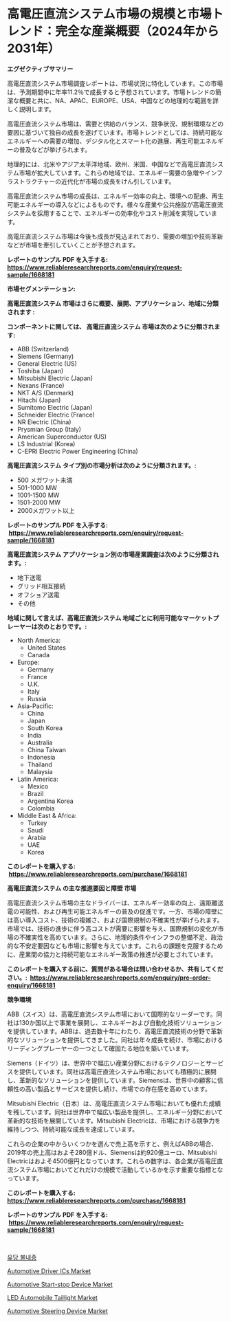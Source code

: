 <p><h1>高電圧直流システム市場の規模と市場トレンド：完全な産業概要（2024年から2031年）</h1></p><p><strong>エグゼクティブサマリー</strong></p>
<p><p>高電圧直流システム市場調査レポートは、市場状況に特化しています。この市場は、予測期間中に年率11.2％で成長すると予想されています。市場トレンドの簡潔な概要と共に、NA、APAC、EUROPE、USA、中国などの地理的な範囲を詳しく説明します。</p><p>高電圧直流システム市場は、需要と供給のバランス、競争状況、規制環境などの要因に基づいて独自の成長を遂げています。市場トレンドとしては、持続可能なエネルギーへの需要の増加、デジタル化とスマート化の進展、再生可能エネルギーの普及などが挙げられます。</p><p>地理的には、北米やアジア太平洋地域、欧州、米国、中国などで高電圧直流システム市場が拡大しています。これらの地域では、エネルギー需要の急増やインフラストラクチャーの近代化が市場の成長をけん引しています。</p><p>高電圧直流システム市場の成長は、エネルギー効率の向上、環境への配慮、再生可能エネルギーの導入などによるものです。様々な産業や公共施設が高電圧直流システムを採用することで、エネルギーの効率化やコスト削減を実現しています。</p><p>高電圧直流システム市場は今後も成長が見込まれており、需要の増加や技術革新などが市場を牽引していくことが予想されます。</p></p>
<p><strong>レポートのサンプル PDF を入手する: <a href="https://www.reliableresearchreports.com/enquiry/request-sample/1668181">https://www.reliableresearchreports.com/enquiry/request-sample/1668181</a></strong></p>
<p><strong>市場セグメンテーション:</strong></p>
<p><strong> 高電圧直流システム 市場はさらに概要、展開、アプリケーション、地域に分類されます :</strong></p>
<p><strong>コンポーネントに関しては、 高電圧直流システム 市場は次のように分類されます: &nbsp;</strong></p>
<p><ul><li>ABB (Switzerland)</li><li>Siemens (Germany)</li><li>General Electric (US)</li><li>Toshiba (Japan)</li><li>Mitsubishi Electric (Japan)</li><li>Nexans (France)</li><li>NKT A/S (Denmark)</li><li>Hitachi (Japan)</li><li>Sumitomo Electric (Japan)</li><li>Schneider Electric (France)</li><li>NR Electric (China)</li><li>Prysmian Group (Italy)</li><li>American Superconductor (US)</li><li>LS Industrial (Korea)</li><li>C-EPRI Electric Power Engineering (China)</li></ul></p>
<p><strong> 高電圧直流システム タイプ別の市場分析は次のように分類されます。:</strong></p>
<p><ul><li>500 メガワット未満</li><li>501-1000 MW</li><li>1001-1500 MW</li><li>1501-2000 MW</li><li>2000メガワット以上</li></ul></p>
<p><strong>レポートのサンプル PDF を入手する: &nbsp;<a href="https://www.reliableresearchreports.com/enquiry/request-sample/1668181">https://www.reliableresearchreports.com/enquiry/request-sample/1668181</a></strong></p>
<p><strong> 高電圧直流システム アプリケーション別の市場産業調査は次のように分類されます。:</strong></p>
<p><ul><li>地下送電</li><li>グリッド相互接続</li><li>オフショア送電</li><li>その他</li></ul></p>
<p><strong>地域に関して言えば、高電圧直流システム 地域ごとに利用可能なマーケットプレーヤーは次のとおりです。:</strong></p>
<p><ul>
    <li>
        North America:
        <ul>
            <li>United States</li>
            <li>Canada</li>
        </ul>
    </li>
    <li>
        Europe:
        <ul>
            <li>Germany</li>
            <li>France</li>
            <li>U.K.</li>
            <li>Italy</li>
            <li>Russia</li>
        </ul>
    </li>
    <li>
        Asia-Pacific:
        <ul>
            <li>China</li>
            <li>Japan</li>
            <li>South Korea</li>
            <li>India</li>
            <li>Australia</li>
            <li>China Taiwan</li>
            <li>Indonesia</li>
            <li>Thailand</li>
            <li>Malaysia</li>
        </ul>
    </li>
    <li>
        Latin America:
        <ul>
            <li>Mexico</li>
            <li>Brazil</li>
            <li>Argentina Korea</li>
            <li>Colombia</li>
        </ul>
    </li>
    <li>
        Middle East & Africa:
        <ul>
            <li>Turkey</li>
            <li>Saudi</li>
            <li>Arabia</li>
            <li>UAE</li>
            <li>Korea</li>
        </ul>
    </li>
    </ul></p>
<p><strong>このレポートを購入する: &nbsp;<a href="https://www.reliableresearchreports.com/purchase/1668181">https://www.reliableresearchreports.com/purchase/1668181</a></strong></p>
<p><strong>高電圧直流システム の主な推進要因と障壁 市場</strong></p>
<p><p>高電圧直流システム市場の主なドライバーは、エネルギー効率の向上、遠距離送電の可能性、および再生可能エネルギーの普及の促進です。一方、市場の障壁には高い導入コスト、技術の複雑さ、および国際規制の不確実性が挙げられます。市場では、技術の進歩に伴う高コストが需要に影響を与え、国際規制の変化が市場の不確実性を高めています。さらに、地理的条件やインフラの整備不足、政治的な不安定要因なども市場に影響を与えています。これらの課題を克服するために、産業間の協力と持続可能なエネルギー政策の推進が必要とされています。</p></p>
<p><strong>このレポートを購入する前に、質問がある場合は問い合わせるか、共有してください。:&nbsp; <a href="https://www.reliableresearchreports.com/enquiry/pre-order-enquiry/1668181">https://www.reliableresearchreports.com/enquiry/pre-order-enquiry/1668181</a></strong></p>
<p><strong>競争環境</strong></p>
<p><p>ABB（スイス）は、高電圧直流システム市場において国際的なリーダーです。同社は130か国以上で事業を展開し、エネルギーおよび自動化技術ソリューションを提供しています。ABBは、過去数十年にわたり、高電圧直流技術の分野で革新的なソリューションを提供してきました。同社は年々成長を続け、市場におけるリーディングプレーヤーの一つとして確固たる地位を築いています。</p><p>Siemens（ドイツ）は、世界中で幅広い産業分野におけるテクノロジーとサービスを提供しています。同社は高電圧直流システム市場においても積極的に展開し、革新的なソリューションを提供しています。Siemensは、世界中の顧客に信頼性の高い製品とサービスを提供し続け、市場での存在感を高めています。</p><p>Mitsubishi Electric（日本）は、高電圧直流システム市場においても優れた成績を残しています。同社は世界中で幅広い製品を提供し、エネルギー分野において革新的な技術を展開しています。Mitsubishi Electricは、市場における競争力を維持しつつ、持続可能な成長を達成しています。</p><p>これらの企業の中からいくつかを選んで売上高を示すと、例えばABBの場合、2019年の売上高はおよそ280億ドル、Siemensは約920億ユーロ、Mitsubishi Electricはおよそ4500億円となっています。これらの数字は、各企業が高電圧直流システム市場においてどれだけの規模で活動しているかを示す重要な指標となっています。</p></p>
<p><strong>このレポートを購入する: &nbsp; <a href="https://www.reliableresearchreports.com/purchase/1668181">https://www.reliableresearchreports.com/purchase/1668181</a></strong></p>
<p><strong>レポートのサンプル PDF を入手する: &nbsp;<a href="https://www.reliableresearchreports.com/enquiry/request-sample/1668181">https://www.reliableresearchreports.com/enquiry/request-sample/1668181</a></strong><strong></strong></p>
<p>&nbsp;</p>
<p><p><a href="https://github.com/OwenHamiytll568745/Market-Research-Report-List-1/blob/main/971410914138.md">유당 불내증</a></p><p><a href="https://github.com/mharielmesa/Market-Research-Report-List-2/blob/main/automotive-driver-ics-market.md">Automotive Driver ICs Market</a></p><p><a href="https://issuu.com/reportprime-2/docs/automotive-start-stop-device-market-size-2030.pptx">Automotive Start-stop Device Market</a></p><p><a href="https://github.com/dringals/Market-Research-Report-List-3/blob/main/led-automobile-taillight-market.md">LED Automobile Taillight Market</a></p><p><a href="https://issuu.com/reportprime-2/docs/automotive-steering-device-market-size-2030.pptx">Automotive Steering Device Market</a></p></p>